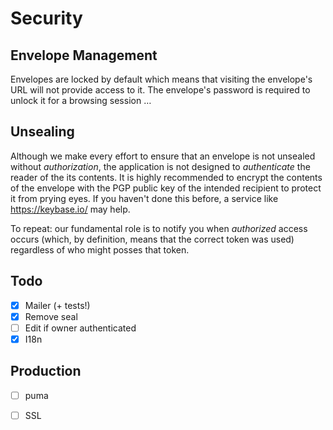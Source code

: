 # Security

## Envelope Management

Envelopes are locked by default which means that visiting the envelope's URL will not provide access to it.
The envelope's password is required to unlock it for a browsing session
…

## Unsealing

Although we make every effort to ensure that an envelope is not unsealed without _authorization_,
the application is not designed to _authenticate_ the reader of the its contents.
It is highly recommended to encrypt the contents of the envelope with the PGP public key of the intended recipient
to protect it from prying eyes. If you haven't done this before, a service like https://keybase.io/ may help.

To repeat: our fundamental role is to notify you when _authorized_ access occurs
(which, by definition, means that the correct token was used) regardless of who might posses that token.

## Todo

* [x] Mailer (+ tests!)
* [x] Remove seal
* [ ] Edit if owner authenticated
* [x] I18n

## Production

* [ ] puma
* [ ] SSL


